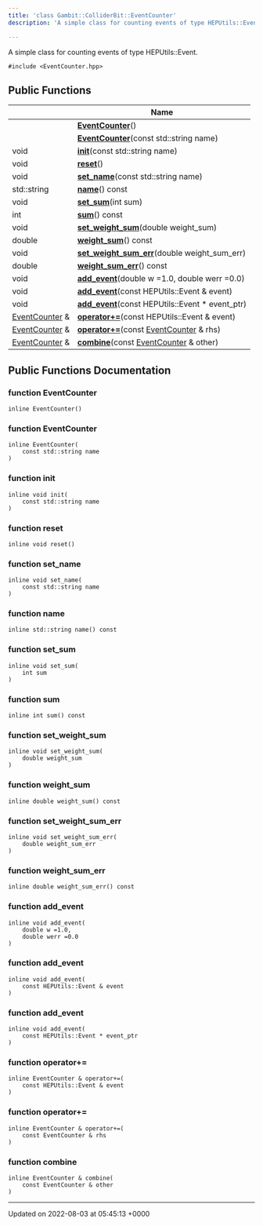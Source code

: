 ```yaml
---
title: 'class Gambit::ColliderBit::EventCounter'
description: 'A simple class for counting events of type HEPUtils::Event. '

---
```









A simple class for counting events of type HEPUtils::Event. 


`#include <EventCounter.hpp>`

## Public Functions

|                | Name           |
| -------------- | -------------- |
| | **[EventCounter](/documentation/code/darkbit/classes/classgambit_1_1colliderbit_1_1eventcounter/#function-eventcounter)**() |
| | **[EventCounter](/documentation/code/darkbit/classes/classgambit_1_1colliderbit_1_1eventcounter/#function-eventcounter)**(const std::string name) |
| void | **[init](/documentation/code/darkbit/classes/classgambit_1_1colliderbit_1_1eventcounter/#function-init)**(const std::string name) |
| void | **[reset](/documentation/code/darkbit/classes/classgambit_1_1colliderbit_1_1eventcounter/#function-reset)**() |
| void | **[set_name](/documentation/code/darkbit/classes/classgambit_1_1colliderbit_1_1eventcounter/#function-set-name)**(const std::string name) |
| std::string | **[name](/documentation/code/darkbit/classes/classgambit_1_1colliderbit_1_1eventcounter/#function-name)**() const |
| void | **[set_sum](/documentation/code/darkbit/classes/classgambit_1_1colliderbit_1_1eventcounter/#function-set-sum)**(int sum) |
| int | **[sum](/documentation/code/darkbit/classes/classgambit_1_1colliderbit_1_1eventcounter/#function-sum)**() const |
| void | **[set_weight_sum](/documentation/code/darkbit/classes/classgambit_1_1colliderbit_1_1eventcounter/#function-set-weight-sum)**(double weight_sum) |
| double | **[weight_sum](/documentation/code/darkbit/classes/classgambit_1_1colliderbit_1_1eventcounter/#function-weight-sum)**() const |
| void | **[set_weight_sum_err](/documentation/code/darkbit/classes/classgambit_1_1colliderbit_1_1eventcounter/#function-set-weight-sum-err)**(double weight_sum_err) |
| double | **[weight_sum_err](/documentation/code/darkbit/classes/classgambit_1_1colliderbit_1_1eventcounter/#function-weight-sum-err)**() const |
| void | **[add_event](/documentation/code/darkbit/classes/classgambit_1_1colliderbit_1_1eventcounter/#function-add-event)**(double w =1.0, double werr =0.0) |
| void | **[add_event](/documentation/code/darkbit/classes/classgambit_1_1colliderbit_1_1eventcounter/#function-add-event)**(const HEPUtils::Event & event) |
| void | **[add_event](/documentation/code/darkbit/classes/classgambit_1_1colliderbit_1_1eventcounter/#function-add-event)**(const HEPUtils::Event * event_ptr) |
| [EventCounter](/documentation/code/darkbit/classes/classgambit_1_1colliderbit_1_1eventcounter/) & | **[operator+=](/documentation/code/darkbit/classes/classgambit_1_1colliderbit_1_1eventcounter/#function-operator+=)**(const HEPUtils::Event & event) |
| [EventCounter](/documentation/code/darkbit/classes/classgambit_1_1colliderbit_1_1eventcounter/) & | **[operator+=](/documentation/code/darkbit/classes/classgambit_1_1colliderbit_1_1eventcounter/#function-operator+=)**(const [EventCounter](/documentation/code/darkbit/classes/classgambit_1_1colliderbit_1_1eventcounter/) & rhs) |
| [EventCounter](/documentation/code/darkbit/classes/classgambit_1_1colliderbit_1_1eventcounter/) & | **[combine](/documentation/code/darkbit/classes/classgambit_1_1colliderbit_1_1eventcounter/#function-combine)**(const [EventCounter](/documentation/code/darkbit/classes/classgambit_1_1colliderbit_1_1eventcounter/) & other) |

## Public Functions Documentation

### function EventCounter

```
inline EventCounter()
```


### function EventCounter

```
inline EventCounter(
    const std::string name
)
```


### function init

```
inline void init(
    const std::string name
)
```


### function reset

```
inline void reset()
```


### function set_name

```
inline void set_name(
    const std::string name
)
```


### function name

```
inline std::string name() const
```


### function set_sum

```
inline void set_sum(
    int sum
)
```


### function sum

```
inline int sum() const
```


### function set_weight_sum

```
inline void set_weight_sum(
    double weight_sum
)
```


### function weight_sum

```
inline double weight_sum() const
```


### function set_weight_sum_err

```
inline void set_weight_sum_err(
    double weight_sum_err
)
```


### function weight_sum_err

```
inline double weight_sum_err() const
```


### function add_event

```
inline void add_event(
    double w =1.0,
    double werr =0.0
)
```


### function add_event

```
inline void add_event(
    const HEPUtils::Event & event
)
```


### function add_event

```
inline void add_event(
    const HEPUtils::Event * event_ptr
)
```


### function operator+=

```
inline EventCounter & operator+=(
    const HEPUtils::Event & event
)
```


### function operator+=

```
inline EventCounter & operator+=(
    const EventCounter & rhs
)
```


### function combine

```
inline EventCounter & combine(
    const EventCounter & other
)
```


-------------------------------

Updated on 2022-08-03 at 05:45:13 +0000